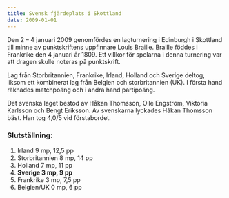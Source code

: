 ```yaml
---
title: Svensk fjärdeplats i Skottland
date: 2009-01-01
---
```


Den 2 – 4 januari 2009 genomfördes en lagturnering i Edinburgh i Skottland till minne av punktskriftens uppfinnare Louis Braille. Braille föddes i Frankrike den 4 januari år 1809. Ett villkor för spelarna i denna turnering var att dragen skulle noteras på punktskrift.

Lag från Storbritannien, Frankrike, Irland, Holland och Sverige deltog, liksom ett kombinerat lag från Belgien och storbritannien (UK). I första hand räknades matchpoäng och i andra hand partipoäng.

Det svenska laget bestod av Håkan Thomsson, Olle Engström, Viktoria Karlsson och Bengt Eriksson. Av svenskarna lyckades Håkan Thomsson bäst. Han tog 4,0/5 vid förstabordet.

### Slutställning: ###

1. Irland 9 mp, 12,5 pp
2. Storbritannien 8 mp, 14 pp
3. Holland 7 mp, 11 pp
4. **Sverige 3 mp, 9 pp**
5. Frankrike 3 mp, 7,5 pp
6. Belgien/UK 0 mp, 6 pp